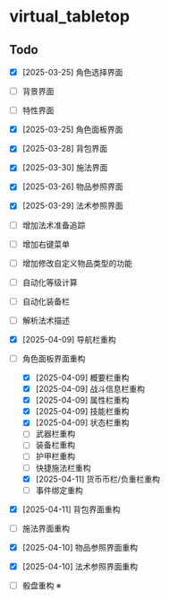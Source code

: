 # virtual_tabletop

## Todo

- [x] [2025-03-25] 角色选择界面
- [ ] 背景界面
- [ ] 特性界面
- [x] [2025-03-25] 角色面板界面
- [x] [2025-03-28] 背包界面
- [x] [2025-03-30] 施法界面
- [x] [2025-03-26] 物品参照界面
- [x] [2025-03-29] 法术参照界面

- [ ] 增加法术准备追踪
- [ ] 增加右键菜单
- [ ] 增加修改自定义物品类型的功能
- [ ] 自动化等级计算
- [ ] 自动化装备栏
- [ ] 解析法术描述

- [x] [2025-04-09] 导航栏重构
- [ ] 角色面板界面重构
    - [x] [2025-04-09] 概要栏重构
    - [x] [2025-04-09] 战斗信息栏重构
    - [x] [2025-04-09] 属性栏重构
    - [x] [2025-04-09] 技能栏重构
    - [x] [2025-04-09] 状态栏重构
    - [ ] 武器栏重构
    - [ ] 装备栏重构
    - [ ] 护甲栏重构
    - [ ] 快捷施法栏重构
    - [x] [2025-04-11] 货币币栏/负重栏重构
    - [ ] 事件绑定重构
- [x] [2025-04-11] 背包界面重构
- [ ] 施法界面重构
- [x] [2025-04-10] 物品参照界面重构
- [x] [2025-04-10] 法术参照界面重构
- [ ] 骰盘重构 ※

